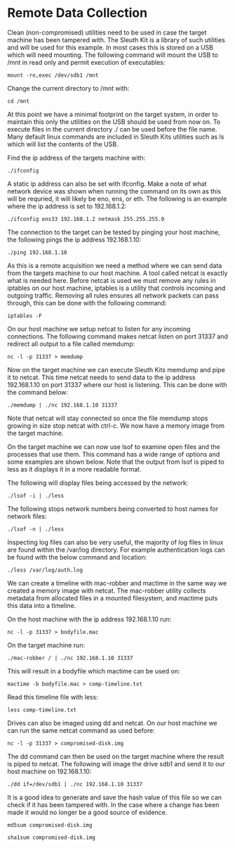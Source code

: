 # Remote Data Collection
Clean (non-compromised) utilities need to be used in case the target machine has been 
tampered with. The Sleuth Kit is a library of such utilities and will be used for this
example. In most cases this is stored on a USB which will need mounting. The following
command will mount the USB to /mnt in read only and permit execution of executables:

`mount -ro,exec /dev/sdb1 /mnt`

Change the current directory to /mnt with:

`cd /mnt`

At this point we have a minimal footprint on the target system, in order to maintain
this only the utilities on the USB should be used from now on. To execute files in the 
current directory ./ can be used before the file name. Many default linux commands are
included in Sleuth Kits utilities such as ls which will list the contents of the USB.

Find the ip address of the targets machine with:

`./ifconfig`

A static ip address can also be set with ifconfig. Make a note of what network device
was shown when running the command on its own as this will be requried, it will likely 
be eno, ens, or eth. The following is an example where the ip address is set to
192.168.1.2:

`./ifconfig ens33 192.168.1.2 netmask 255.255.255.0`

The connection to the target can be tested by pinging your host machine, the following
pings the ip address 192.168.1.10:

`./ping 192.168.1.10`

As this is a remote acquisition we need a method where we can send data from the 
targets machine to our host machine. A tool called netcat is exactly what is needed here.
Before netcat is used we must remove any rules in iptables on our host machine, iptables 
is a utility that controls incoming and outgoing traffic. Removing all rules ensures all
network packets can pass through, this can be done with the following command:

`iptables -F`

On our host machine we setup netcat to listen for any incoming connections. The following
command makes netcat listen on port 31337 and redirect all output to a file called memdump:

`nc -l -p 31337 > memdump`

Now on the target machine we can execute Sleuth Kits memdump and pipe it to netcat. This
time netcat needs to send data to the ip address 192.168.1.10 on port 31337 where our 
host is listening. This can be done with the command below:

`./memdump | ./nc 192.168.1.10 31337`

Note that netcat will stay connected so once the file memdump stops growing in size stop
netcat with ctrl-c. We now have a memory image from the target machine.

On the target machine we can now use lsof to examine open files and the processes that
use them. This command has a wide range of options and some examples are shown below.
Note that the output from lsof is piped to less as it displays it in a more readable
format.

The following will display files being accessed by the network:

`./lsof -i | ./less`

The following stops network numbers being converted to host names for network files:

`./lsof -n | ./less`

Inspecting log files can also be very useful, the majority of log files in linux are
found within the /var/log directory. For example authentication logs can be found
with the below command and location:

`./less /var/log/auth.log`

We can create a timeline with mac-robber and mactime in the same way we created a 
memory image with netcat. The mac-robber utility collects metadata from allocated 
files in a mounted filesystem, and mactime puts this data into a timeline.

On the host machine with the ip address 192.168.1.10 run:

`nc -l -p 31337 > bodyfile.mac`

On the target machine run:

`./mac-robber / | ./nc 192.168.1.10 31337`

This will result in a bodyfile which mactime can be used on:

`mactime -b bodyfile.mac > comp-timeline.txt`

Read this timeline file with less:

`less comp-timeline.txt`

Drives can also be imaged using dd and netcat. On our host machine we can run the
same netcat command as used before:

`nc -l -p 31337 > compromised-disk.img`

The dd command can then be used on the target machine where the result is piped to
netcat. The following will image the drive sdb1 and send it to our host machine on
192.168.1.10:

`./dd if=/dev/sdb1 | ./nc 192.168.1.10 31337`

It is a good idea to generate and save the hash value of this file so we can check
if it has been tampered with. In the case where a change has been made it would no 
longer be a good source of evidence.

`md5sum compromised-disk.img`

`sha1sum compromised-disk.img`

